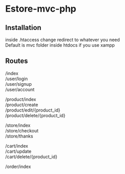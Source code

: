 # Estore-mvc-php

## Installation

inside .htaccess change redirect to whatever you need  
Default is mvc folder inside htdocs if you use xampp

## Routes

/index   
/user/login   
/user/signup   
/user/account   

/product/index   
/product/create   
/product/edit/{product_id}   
/product/delete/{product_id}      

/store/index    
/store/checkout    
/store/thanks

/cart/index    
/cart/update    
/cart/delete/{product_id}   

/order/index

